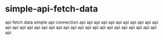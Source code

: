 # simple-api-fetch-data
api fetch data simple
api connection
api api api api api api api api api api api api api api api api api api api  api api api api api api api api api
api api api api
  api
